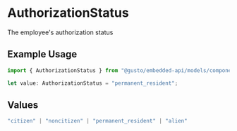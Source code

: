 # AuthorizationStatus

The employee's authorization status

## Example Usage

```typescript
import { AuthorizationStatus } from "@gusto/embedded-api/models/components/i9authorization.js";

let value: AuthorizationStatus = "permanent_resident";
```

## Values

```typescript
"citizen" | "noncitizen" | "permanent_resident" | "alien"
```